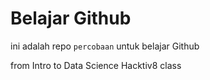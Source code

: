 # Belajar Github

ini adalah repo `percobaan` untuk belajar Github

from Intro to Data Science Hacktiv8 class
